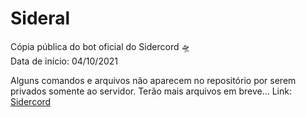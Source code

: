 # Sideral

Cópia pública do bot oficial do Sidercord 🛸<br>
Data de início: 04/10/2021

Alguns comandos e arquivos não aparecem no repositório por serem privados somente ao servidor.
Terão mais arquivos em breve...
Link: [Sidercord](https://discord.gg/sidercord)
